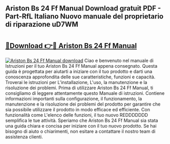 ## Ariston Bs 24 Ff Manual Download gratuit PDF - Part-RfL Italiano Nuovo manuale del proprietario di riparazione uD7WM

# <h2><a href="http://dfbgdq.blite.top/?on=Ariston+Bs+24+Ff+Manual">🔗Download 👉🔴 Ariston Bs 24 Ff Manual</a></h2>

[![Ariston Bs 24 Ff Manual download](https://i.imgur.com/lujVjoI.png)](http://dfbgdq.blite.top/?on=Ariston+Bs+24+Ff+Manual)
Ciao e benvenuto nel manuale di Istruzioni per il tuo Ariston Bs 24 Ff Manual appena consegnato. Questa guida è progettata per aiutarti a iniziare con il tuo prodotto e darti una conoscenza approfondita delle sue caratteristiche, funzioni e capacità. Troverai le istruzioni per L'installazione, L'uso, la manutenzione e la risoluzione dei problemi. Prima di utilizzare Ariston Bs 24 Ff Manual, ti consigliamo di leggere attentamente questo Manuale di istruzioni. Contiene informazioni importanti sulla configurazione, il funzionamento, la manutenzione e la risoluzione dei problemi del prodotto per garantire che sia possibile utilizzare il prodotto in modo efficace ed efficiente. Con funzionalità come L'elenco delle funzioni, il tuo nuovo REDDDDDDD semplifica le tue attività. Speriamo che Ariston Bs 24 Ff Manual sia stata una guida chiara e concisa per iniziare con il tuo nuovo prodotto. Se hai bisogno di aiuto o chiarimenti, non esitare a contattare il nostro team di assistenza clienti.
